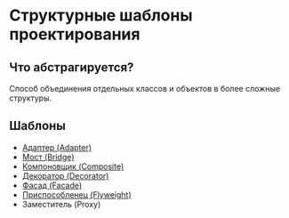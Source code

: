 # Структурные шаблоны проектирования

## Что абстрагируется?

Способ объединения отдельных классов и объектов в более сложные структуры.

## Шаблоны

* [Адаптер (Adapter)](./adapter)
* [Мост (Bridge)](./bridge)
* [Компоновщик (Composite)](./composite)
* [Декоратор (Decorator)](./decorator)
* [Фасад (Facade)](./facade)
* [Приспособленец (Flyweight)](./flyweight)
* Заместитель (Proxy)